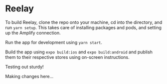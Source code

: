 # Reelay

To build Reelay, clone the repo onto your machine, cd into the directory, and run `yarn setup`. This takes care of installing packages and pods, and setting up the Amplify connection.

Run the app for development using `yarn start`.

Build the app using `expo build:ios` and `expo build:android` and publish them to their respective stores using on-screen instructions.

Testing out sturdy!

Making changes here...